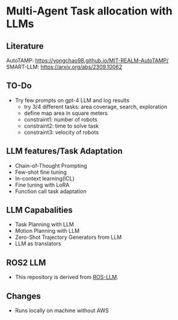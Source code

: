 # Multi-Agent Task allocation with LLMs

## Literature
AutoTAMP: https://yongchao98.github.io/MIT-REALM-AutoTAMP/  
SMART-LLM: https://arxiv.org/abs/2309.10062 

## TO-Do
- Try few prompts on gpt-4 LLM and log results
    - try 3/4 different tasks: area coverage, search, exploration
    - define map area in square meters
    - constraint1: number of robots
    - constraint2: time to solve task
    - constraint3: velocity of robots

## LLM features/Task Adaptation
- Chain-of-Thought Prompting
- Few-shot fine tuning
- In-context learning(ICL)
- Fine tuning with LoRA
- Function call task adaptation


## LLM Capabalities
- Task Planning with LLM
- Motion Planning with LLM
- Zero-Shot Trajectory Generators from LLM
- LLM as translators


## ROS2 LLM 
- This repository is derived from [ROS-LLM](https://github.com/Auromix/ROS-LLM). 

## Changes
- Runs locally on machine without AWS
